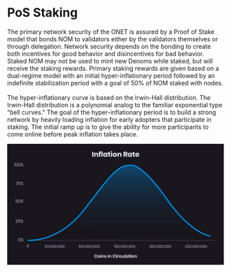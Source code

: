# PoS Staking

The primary network security of the ONET is assured by a Proof of Stake model that bonds NOM to validators either by the validators themselves or through delegation. Network security depends on the bonding to create both incentives for good behavior and disincentives for bad behavior. Staked NOM may not be used to mint new Denoms while staked, but will receive the staking rewards. Primary staking rewards are given based on a dual-regime model with an initial hyper-inflationary period followed by an indefinite stabilization period with a goal of 50% of NOM staked with nodes. \
\
The hyper-inflationary curve is based on the Irwin-Hall distribution. The Irwin-Hall distribution is a polynomial analog to the familiar exponential type “bell curves." The goal of the hyper-inflationary period is to build a strong network by heavily loading inflation for early adopters that participate in staking. The initial ramp up is to give the ability for more participants to come online before peak inflation takes place.



![](<../.gitbook/assets/Staking Curve.png>)
